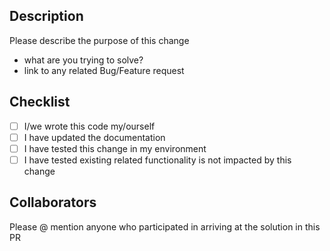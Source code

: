 ## Description

Please describe the purpose of this change
* what are you trying to solve?
* link to any related Bug/Feature request

## Checklist
- [ ] I/we wrote this code my/ourself
- [ ] I have updated the documentation
- [ ] I have tested this change in my environment
- [ ] I have tested existing related functionality is not impacted by this change

## Collaborators
Please @ mention anyone who participated in arriving at the solution in this PR
